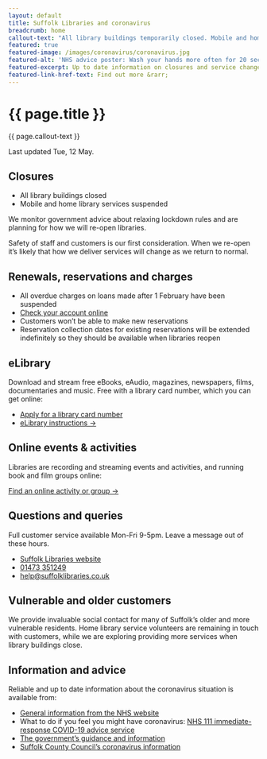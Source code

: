 ```yaml
---
layout: default
title: Suffolk Libraries and coronavirus
breadcrumb: home
callout-text: "All library buildings temporarily closed. Mobile and home library services suspended. Access the eLibrary, online events & activities and book & film groups from your home."
featured: true
featured-image: /images/coronavirus/coronavirus.jpg
featured-alt: 'NHS advice poster: Wash your hands more often for 20 seconds'
featured-excerpt: Up to date information on closures and service changes.
featured-link-href-text: Find out more &rarr;
---
```


<div class="measure" markdown="1">

<h1 class="f3 f2-ns custom-lh-title mb4">{{ page.title }}</h1>

<div class="custom-bg-corporate white pa3 mb4" markdown="1">

<p class="ma0 f4">{{ page.callout-text }}</p>

</div>

Last updated Tue, 12 May.

## Closures

- All library buildings closed
- Mobile and home library services suspended

We monitor government advice about relaxing lockdown rules and are planning for how we will re-open libraries.

Safety of staff and customers is our first consideration. When we re-open it’s likely that how we deliver services will change as we return to normal.

## Renewals, reservations and charges

- All overdue charges on loans made after 1 February have been suspended
- [Check your account online](https://suffolk.spydus.co.uk/cgi-bin/spydus.exe/MSGTRN/OPAC/LOGINB)
- Customers won’t be able to make new reservations
- Reservation collection dates for existing reservations will be extended indefinitely so they should be available when libraries reopen

## eLibrary

Download and stream free eBooks, eAudio, magazines, newspapers, films, documentaries and music. Free with a library card number, which you can get online:

- [Apply for a library card number](/help/joining-the-library/)
- [eLibrary instructions &rarr;](/elibrary/)

## Online events & activities

Libraries are recording and streaming events and activities, and running book and film groups online:

[Find an online activity or group &rarr;](/events-activities/online-and-streamed-events/)


## Questions and queries

Full customer service available Mon-Fri 9-5pm. Leave a message out of these hours.

- [Suffolk Libraries website](https://www.suffolklibraries.co.uk)
- [01473 351249](tel:01473351249)
- help@suffolklibraries.co.uk

## Vulnerable and older customers

We provide invaluable social contact for many of Suffolk’s older and more vulnerable residents. Home library service volunteers are remaining in touch with customers, while we are exploring providing more services when library buildings close.

## Information and advice

Reliable and up to date information about the coronavirus situation is available from:

- [General information from the NHS website](https://www.nhs.uk/conditions/coronavirus-covid-19/)
- What to do if you feel you might have coronavirus: [NHS 111 immediate-response COVID-19 advice service](https://111.nhs.uk/covid-19)
- [The government’s guidance and information](https://www.gov.uk/coronavirus)
- [Suffolk County Council’s coronavirus information](https://www.suffolk.gov.uk/coronavirus-covid-19/)

</div>
